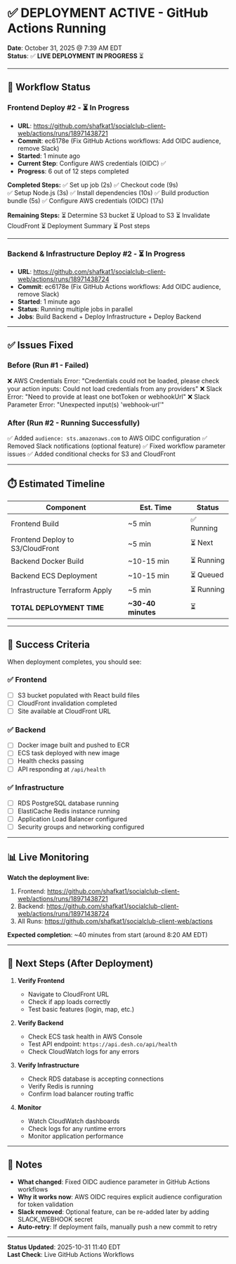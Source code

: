 # ✅ DEPLOYMENT ACTIVE - GitHub Actions Running

**Date**: October 31, 2025 @ 7:39 AM EDT  
**Status**: ✅ **LIVE DEPLOYMENT IN PROGRESS** ⏳

---

## 🚀 Workflow Status

### Frontend Deploy #2 - ⏳ **In Progress**
- **URL**: https://github.com/shafkat1/socialclub-client-web/actions/runs/18971438721
- **Commit**: ec6178e (Fix GitHub Actions workflows: Add OIDC audience, remove Slack)
- **Started**: 1 minute ago
- **Current Step**: Configure AWS credentials (OIDC) ✅
- **Progress**: 6 out of 12 steps completed

**Completed Steps:**
✅ Set up job (2s)
✅ Checkout code (9s)  
✅ Setup Node.js (3s)
✅ Install dependencies (10s)
✅ Build production bundle (5s)
✅ Configure AWS credentials (OIDC) (17s)

**Remaining Steps:**
⏳ Determine S3 bucket
⏳ Upload to S3
⏳ Invalidate CloudFront
⏳ Deployment Summary
⏳ Post steps

---

### Backend & Infrastructure Deploy #2 - ⏳ **In Progress**
- **URL**: https://github.com/shafkat1/socialclub-client-web/actions/runs/18971438724
- **Commit**: ec6178e (Fix GitHub Actions workflows: Add OIDC audience, remove Slack)
- **Started**: 1 minute ago
- **Status**: Running multiple jobs in parallel
- **Jobs**: Build Backend + Deploy Infrastructure + Deploy Backend

---

## ✅ Issues Fixed

### Before (Run #1 - Failed)
❌ AWS Credentials Error: "Credentials could not be loaded, please check your action inputs: Could not load credentials from any providers"
❌ Slack Error: "Need to provide at least one botToken or webhookUrl"
❌ Slack Parameter Error: "Unexpected input(s) 'webhook-url'"

### After (Run #2 - Running Successfully)
✅ Added `audience: sts.amazonaws.com` to AWS OIDC configuration
✅ Removed Slack notifications (optional feature)
✅ Fixed workflow parameter issues
✅ Added conditional checks for S3 and CloudFront

---

## ⏱️ Estimated Timeline

| Component | Est. Time | Status |
|-----------|-----------|--------|
| Frontend Build | ~5 min | ✅ Running |
| Frontend Deploy to S3/CloudFront | ~5 min | ⏳ Next |
| Backend Docker Build | ~10-15 min | ⏳ Running |
| Backend ECS Deployment | ~10-15 min | ⏳ Queued |
| Infrastructure Terraform Apply | ~5 min | ⏳ Running |
| **TOTAL DEPLOYMENT TIME** | **~30-40 minutes** | ⏳ |

---

## 🎯 Success Criteria

When deployment completes, you should see:

### ✅ Frontend
- [ ] S3 bucket populated with React build files
- [ ] CloudFront invalidation completed
- [ ] Site available at CloudFront URL

### ✅ Backend
- [ ] Docker image built and pushed to ECR
- [ ] ECS task deployed with new image
- [ ] Health checks passing
- [ ] API responding at `/api/health`

### ✅ Infrastructure
- [ ] RDS PostgreSQL database running
- [ ] ElastiCache Redis instance running
- [ ] Application Load Balancer configured
- [ ] Security groups and networking configured

---

## 📊 Live Monitoring

**Watch the deployment live:**
1. Frontend: https://github.com/shafkat1/socialclub-client-web/actions/runs/18971438721
2. Backend: https://github.com/shafkat1/socialclub-client-web/actions/runs/18971438724
3. All Runs: https://github.com/shafkat1/socialclub-client-web/actions

**Expected completion**: ~40 minutes from start (around 8:20 AM EDT)

---

## 🔄 Next Steps (After Deployment)

1. **Verify Frontend**
   - Navigate to CloudFront URL
   - Check if app loads correctly
   - Test basic features (login, map, etc.)

2. **Verify Backend**
   - Check ECS task health in AWS Console
   - Test API endpoint: `https://api.desh.co/api/health`
   - Check CloudWatch logs for any errors

3. **Verify Infrastructure**
   - Check RDS database is accepting connections
   - Verify Redis is running
   - Confirm load balancer routing traffic

4. **Monitor**
   - Watch CloudWatch dashboards
   - Check logs for any runtime errors
   - Monitor application performance

---

## 📝 Notes

- **What changed**: Fixed OIDC audience parameter in GitHub Actions workflows
- **Why it works now**: AWS OIDC requires explicit audience configuration for token validation
- **Slack removed**: Optional feature, can be re-added later by adding SLACK_WEBHOOK secret
- **Auto-retry**: If deployment fails, manually push a new commit to retry

---

**Status Updated**: 2025-10-31 11:40 EDT  
**Last Check**: Live GitHub Actions Workflows
